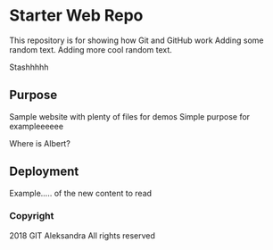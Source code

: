 # Starter Web Repo

This repository is for showing how Git and GitHub work
Adding some random text. Adding more cool random text.

Stashhhhh

## Purpose

Sample website with plenty of files for demos
Simple purpose for exampleeeeee

Where is Albert?

## Deployment

Example..... of the new content to read

### Copyright

2018 GIT Aleksandra
All rights reserved